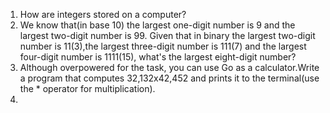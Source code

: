 1. How are integers stored on a computer?  
2. We know that(in base 10) the largest one-digit number is 9 and the largest two-digit number is 99. Given that in binary the largest two-digit number is 11(3),the largest three-digit number is 111(7) and the largest four-digit number is 1111(15), what's the largest eight-digit number?  
3. Although overpowered for the task, you can use Go as a calculator.Write a program that computes 32,132x42,452 and prints it to the terminal(use the * operator for multiplication).  
4. 
